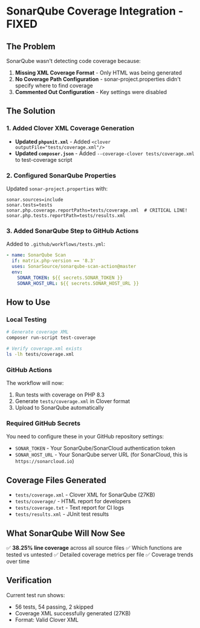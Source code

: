 # SonarQube Coverage Integration - FIXED

## The Problem
SonarQube wasn't detecting code coverage because:
1. **Missing XML Coverage Format** - Only HTML was being generated
2. **No Coverage Path Configuration** - sonar-project.properties didn't specify where to find coverage
3. **Commented Out Configuration** - Key settings were disabled

## The Solution

### 1. Added Clover XML Coverage Generation
- **Updated `phpunit.xml`** - Added `<clover outputFile="tests/coverage.xml"/>`
- **Updated `composer.json`** - Added `--coverage-clover tests/coverage.xml` to test-coverage script

### 2. Configured SonarQube Properties
Updated `sonar-project.properties` with:
```properties
sonar.sources=include
sonar.tests=tests
sonar.php.coverage.reportPaths=tests/coverage.xml  # CRITICAL LINE!
sonar.php.tests.reportPath=tests/results.xml
```

### 3. Added SonarQube Step to GitHub Actions
Added to `.github/workflows/tests.yml`:
```yaml
- name: SonarQube Scan
  if: matrix.php-version == '8.3'
  uses: SonarSource/sonarqube-scan-action@master
  env:
    SONAR_TOKEN: ${{ secrets.SONAR_TOKEN }}
    SONAR_HOST_URL: ${{ secrets.SONAR_HOST_URL }}
```

## How to Use

### Local Testing
```bash
# Generate coverage XML
composer run-script test-coverage

# Verify coverage.xml exists
ls -lh tests/coverage.xml
```

### GitHub Actions
The workflow will now:
1. Run tests with coverage on PHP 8.3
2. Generate `tests/coverage.xml` in Clover format
3. Upload to SonarQube automatically

### Required GitHub Secrets
You need to configure these in your GitHub repository settings:
- `SONAR_TOKEN` - Your SonarQube/SonarCloud authentication token
- `SONAR_HOST_URL` - Your SonarQube server URL (for SonarCloud, this is `https://sonarcloud.io`)

## Coverage Files Generated
- `tests/coverage.xml` - Clover XML for SonarQube (27KB)
- `tests/coverage/` - HTML report for developers
- `tests/coverage.txt` - Text report for CI logs
- `tests/results.xml` - JUnit test results

## What SonarQube Will Now See
✅ **38.25% line coverage** across all source files
✅ Which functions are tested vs untested
✅ Detailed coverage metrics per file
✅ Coverage trends over time

## Verification
Current test run shows:
- 56 tests, 54 passing, 2 skipped
- Coverage XML successfully generated (27KB)
- Format: Valid Clover XML
